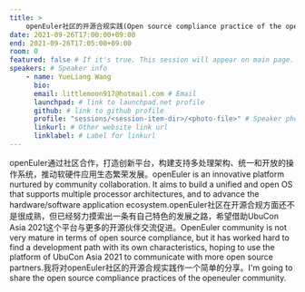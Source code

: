 ```yaml
---
title: >
    openEuler社区的开源合规实践(Open source compliance practice of the openEuler community) 
date: 2021-09-26T17:00:00+09:00
end: 2021-09-26T17:05:00+09:00
room: 0
featured: false # If it's true. This session will appear on main page.
speakers: # Speaker info
    - name: YueLiang Wang
      bio: 
      email: littlemoon917@hotmail.com # Email
      launchpad: # link to launchpad.net profile
      github: # link to github profile
      profile: "sessions/<session-item-dir>/<photo-file>" # Speaker photo
      linkurl: # Other website link url
      linklabel: # Label for linkurl
---
```

openEuler通过社区合作，打造创新平台，构建支持多处理架构、统一和开放的操作系统，推动软硬件应用生态繁荣发展。openEuler is an innovative platform nurtured by community collaboration. It aims to build a unified and open OS that supports multiple processor architectures, and to advance the hardware/software application ecosystem.openEuler社区在开源合规方面还不是很成熟，但已经努力摸索出一条有自己特色的发展之路，希望借助UbuCon Asia 2021这个平台与更多的开源伙伴交流促进。OpenEuler community is not very mature in terms of open source compliance, but it has worked hard to find a development path with its own characteristics, hoping to use the platform of UbuCon Asia 2021 to communicate with more open source partners.我将对openEuler社区的开源合规实践作一个简单的分享。I'm going to share the open source compliance practices of the openeuler community.


